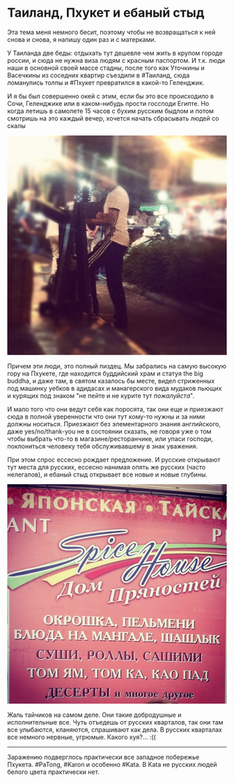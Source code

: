 # Таиланд, Пхукет и ебаный стыд

Эта тема меня немного бесит, поэтому чтобы не возвращаться к ней снова и снова, я напишу один раз и с матерками.

У Таиланда две беды: отдыхать тут дешевле чем жить в крупом городе россии, и сюда не нужна виза людям с красным паспортом. И т.к. люди наши в основной своей массе стадны, после того как Уточкины и Васечкины из соседних квартир съездили в #Таиланд, сюда ломанулись толпы и #Пхукет превратился в какой-то Геленджик.

И я бы был совершенно окей с этим, если бы это все происходило в Сочи, Геленджике или в каком-нибудь прости госсподи Египте. Но когда летишь в самолете 15 часов с бухим русским быдлом и потом смотришь на это каждый вечер, хочется начать сбрасывать людей со скалы

![](/images/2012/04/1-l24Z.jpg)

Причем эти люди, это полный пиздец. Мы забрались на самую высокую гору на Пхукете, где находится буддийский храм и статуя the big buddha, и даже там, в святом казалось бы месте, видел стриженных под машинку уебков в адидасах и манагерского вида мудаков пьющих и курящих под знаком "не пейте и не курите тут _пожалуйста_".

И мало того что они ведут себя как поросята, так они еще и приезжают сюда в полной уверенности что они тут кому-то нужны и за ними должны носиться. Приезжают без элементарного знания английского, даже yes/no/thank-you не в состоянии сказать, не говоря уже о том чтобы выбрать что-то в магазине/ресторанчике, или упаси господи, поклониться человеку тебя обслуживавшему в знак уважения.

При этом спрос ессесно рождает предложение. И русские открывают тут места для русских, ессесно нанимая опять же русских (часто нелегалов), и ебаный стыд открывает все новые и новые глубины.

![](/images/2012/04/2-7zZu.jpg)

Жаль тайчиков на самом деле. Они такие добродушные и исполнительные все. Чуть отъедешь от русских кварталов, так они там все улыбаются, кланяются, спрашивают как дела. В русских кварталах все немного нервные, угрюмые. Какого хуя?... :((

---

Заражению подверглось практически все западное побережье Пхукета. #PaTong, #Karon и особенно #Kata. В Kata не русских людей белого цвета практически нет.